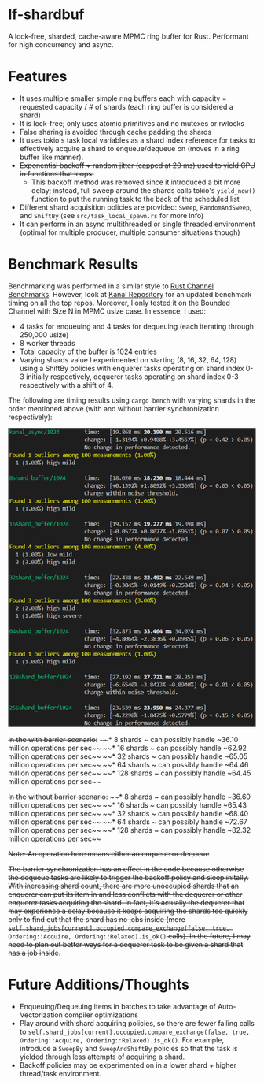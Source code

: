 # lf-shardbuf
A lock-free, sharded, cache-aware MPMC ring buffer for Rust. Performant for high concurrency and async.

# Features
* It uses multiple smaller simple ring buffers each with capacity = requested capacity / # of shards (each ring buffer is considered a shard)
* It is lock-free; only uses atomic primitives and no mutexes or rwlocks
* False sharing is avoided through cache padding the shards
* It uses tokio's task local variables as a shard index reference for tasks to effectively acquire a shard to enqueue/dequeue on (moves in a ring buffer like manner).
* ~~Exponential backoff + random jitter (capped at 20 ms) used to yield CPU in functions that loops.~~
    * This backoff method was removed since it introduced a bit more delay; instead, full sweep around the shards calls tokio's `yield_now()` function to put the running task to the back of the scheduled list
* Different shard acquisition policies are provided: `Sweep`, `RandomAndSweep`, and `ShiftBy` (see `src/task_local_spawn.rs` for more info) 
* It can perform in an async multithreaded or single threaded environment (optimal for multiple producer, multiple consumer situations though)

# Benchmark Results
Benchmarking was performed in a similar style to [Rust Channel Benchmarks](https://github.com/fereidani/rust-channel-benchmarks/tree/main). However, look at [Kanal Repository](https://github.com/fereidani/kanal?tab=readme-ov-file) for an updated benchmark timing on all the top repos. Moreover, I only tested it on the Bounded Channel with Size N in MPMC usize case. In essence, I used:
* 4 tasks for enqueuing and 4 tasks for dequeuing (each iterating through 250,000 usize)
* 8 worker threads
* Total capacity of the buffer is 1024 entries
* Varying shards value I experimented on starting (8, 16, 32, 64, 128) using a ShiftBy policies with enquerer tasks operating on shard index 0-3 initially respectively, dequerer tasks operating on shard index 0-3 respectively with a shift of 4.

The following are timing results using `cargo bench` with varying shards in the order mentioned above (with and without barrier synchronization respectively):


![MPMC usize Benchmark Results with Barrier + ShiftBy Policies](readme_imgs/mpmc_usize_bm_with_shard_policies.png)

<!-- ![MPMC usize Benchmark Results with Barrier](readme_imgs/mpmc_usize_with_barrier.png)


![MPMC usize Benchmark Results without Barrier](readme_imgs/mpmc_usize_without_barrier.png) -->

~~In the with barrier scenario:~~
~~* 8 shards ~ can possibly handle ~36.10 million operations per sec~~
~~* 16 shards ~ can possibly handle ~62.92 million operations per sec~~
~~* 32 shards ~ can possibly handle ~65.05 million operations per sec~~
~~* 64 shards ~ can possibly handle ~64.46 million operations per sec~~
~~* 128 shards ~ can possibly handle ~64.45 million operations per sec~~

~~In the without barrier scenario:~~
~~* 8 shards ~ can possibly handle ~36.60 million operations per sec~~
~~* 16 shards ~ can possibly handle ~65.43 million operations per sec~~
~~* 32 shards ~ can possibly handle ~68.40 million operations per sec~~
~~* 64 shards ~ can possibly handle ~72.67 million operations per sec~~
~~* 128 shards ~ can possibly handle ~82.32 million operations per sec~~

~~Note: An operation here means either an enqueue or dequeue~~

~~The barrier synchronization has an effect in the code because otherwise the dequeue tasks are likely to trigger the backoff policy and sleep initally. With increasing shard count, there are more unoccupied shards that an enquerer can put its item in and less conflicts with the dequerer or other enquerer tasks acquiring the shard. In fact, it's actually the dequerer that may experience a delay because it keeps acquiring the shards too quickly only to find out that the shard has no jobs inside (more `self.shard_jobs[current].occupied.compare_exchange(false, true, Ordering::Acquire, Ordering::Relaxed).is_ok()` calls). In the future, I may need to plan out better ways for a dequerer task to be given a shard that has a job inside.~~

# Future Additions/Thoughts
* Enqueuing/Dequeuing items in batches to take advantage of Auto-Vectorization compiler optimizations
* Play around with shard acquiring policies, so there are fewer failing calls to `self.shard_jobs[current].occupied.compare_exchange(false, true, Ordering::Acquire, Ordering::Relaxed).is_ok()`. For example, introduce a `SweepBy` and `SweepAndShiftBy` policies so that the task is yielded through less attempts of acquiring a shard.
* Backoff policies may be experimented on in a lower shard + higher thread/task environment.
